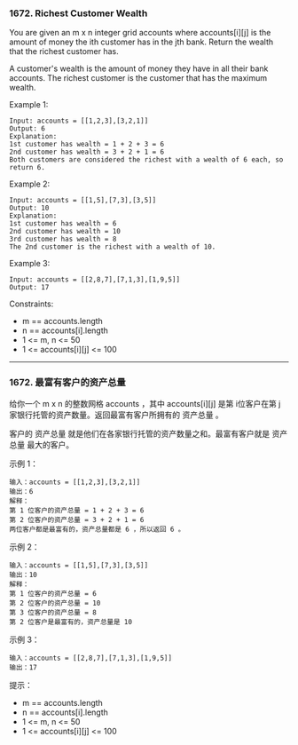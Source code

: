 ### 1672. Richest Customer Wealth
You are given an m x n integer grid accounts where accounts[i][j] is the amount of money the i​​​​​​​​​​​th​​​​ customer has in the j​​​​​​​​​​​th​​​​ bank. Return the wealth that the richest customer has.

A customer's wealth is the amount of money they have in all their bank accounts. The richest customer is the customer that has the maximum wealth.



Example 1:

	Input: accounts = [[1,2,3],[3,2,1]]
	Output: 6
	Explanation:
	1st customer has wealth = 1 + 2 + 3 = 6
	2nd customer has wealth = 3 + 2 + 1 = 6
	Both customers are considered the richest with a wealth of 6 each, so return 6.

Example 2:

	Input: accounts = [[1,5],[7,3],[3,5]]
	Output: 10
	Explanation:
	1st customer has wealth = 6
	2nd customer has wealth = 10
	3rd customer has wealth = 8
	The 2nd customer is the richest with a wealth of 10.

Example 3:

	Input: accounts = [[2,8,7],[7,1,3],[1,9,5]]
	Output: 17



Constraints:

* m == accounts.length
* n == accounts[i].length
* 1 <= m, n <= 50
* 1 <= accounts[i][j] <= 100

----

### 1672. 最富有客户的资产总量
给你一个 m x n 的整数网格 accounts ，其中 accounts[i][j] 是第 i​​​​​​​​​​​​ 位客户在第 j 家银行托管的资产数量。返回最富有客户所拥有的 资产总量 。

客户的 资产总量 就是他们在各家银行托管的资产数量之和。最富有客户就是 资产总量 最大的客户。



示例 1：

	输入：accounts = [[1,2,3],[3,2,1]]
	输出：6
	解释：
	第 1 位客户的资产总量 = 1 + 2 + 3 = 6
	第 2 位客户的资产总量 = 3 + 2 + 1 = 6
	两位客户都是最富有的，资产总量都是 6 ，所以返回 6 。

示例 2：

	输入：accounts = [[1,5],[7,3],[3,5]]
	输出：10
	解释：
	第 1 位客户的资产总量 = 6
	第 2 位客户的资产总量 = 10
	第 3 位客户的资产总量 = 8
	第 2 位客户是最富有的，资产总量是 10

示例 3：

	输入：accounts = [[2,8,7],[7,1,3],[1,9,5]]
	输出：17



提示：

* m == accounts.length
* n == accounts[i].length
* 1 <= m, n <= 50
* 1 <= accounts[i][j] <= 100
